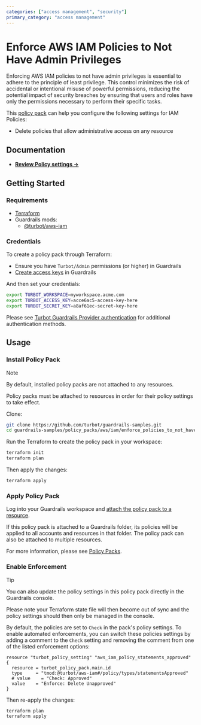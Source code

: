 ```yaml
---
categories: ["access management", "security"]
primary_category: "access management"
---
```


# Enforce AWS IAM Policies to Not Have Admin Privileges

Enforcing AWS IAM policies to not have admin privileges is essential to adhere to the principle of least privilege. This control minimizes the risk of accidental or intentional misuse of powerful permissions, reducing the potential impact of security breaches by ensuring that users and roles have only the permissions necessary to perform their specific tasks.

This [policy pack](https://turbot.com/guardrails/docs/concepts/resources/smart-folders) can help you configure the following settings for IAM Policies:

- Delete policies that allow administrative access on any resource

## Documentation

- **[Review Policy settings →](https://hub-guardrails-turbot-com-git-development-turbot.vercel.app/policy-packs/enforce_policies_to_not_have_admin_privileges/settings)**

## Getting Started

### Requirements

- [Terraform](https://developer.hashicorp.com/terraform/tutorials/aws-get-started/install-cli)
- Guardrails mods:
  - [@turbot/aws-iam](https://hub-guardrails-turbot-com-git-development-turbot.vercel.app/aws/mods/aws-iam)

### Credentials

To create a policy pack through Terraform:

- Ensure you have `Turbot/Admin` permissions (or higher) in Guardrails
- [Create access keys](https://turbot.com/guardrails/docs/guides/iam/access-keys#generate-a-new-guardrails-api-access-key) in Guardrails

And then set your credentials:

```sh
export TURBOT_WORKSPACE=myworkspace.acme.com
export TURBOT_ACCESS_KEY=acce6ac5-access-key-here
export TURBOT_SECRET_KEY=a8af61ec-secret-key-here
```

Please see [Turbot Guardrails Provider authentication](https://registry.terraform.io/providers/turbot/turbot/latest/docs#authentication) for additional authentication methods.

## Usage

### Install Policy Pack

> [!NOTE]
> By default, installed policy packs are not attached to any resources.
>
> Policy packs must be attached to resources in order for their policy settings to take effect.

Clone:

```sh
git clone https://github.com/turbot/guardrails-samples.git
cd guardrails-samples/policy_packs/aws/iam/enforce_policies_to_not_have_admin_privileges
```

Run the Terraform to create the policy pack in your workspace:

```sh
terraform init
terraform plan
```

Then apply the changes:

```sh
terraform apply
```

### Apply Policy Pack

Log into your Guardrails workspace and [attach the policy pack to a resource](https://turbot.com/guardrails/docs/guides/working-with-folders/smart#attach-a-smart-folder-to-a-resource).

If this policy pack is attached to a Guardrails folder, its policies will be applied to all accounts and resources in that folder. The policy pack can also be attached to multiple resources.

For more information, please see [Policy Packs](https://turbot.com/guardrails/docs/concepts/resources/smart-folders).

### Enable Enforcement

> [!TIP]
> You can also update the policy settings in this policy pack directly in the Guardrails console.
>
> Please note your Terraform state file will then become out of sync and the policy settings should then only be managed in the console.

By default, the policies are set to `Check` in the pack's policy settings. To enable automated enforcements, you can switch these policies settings by adding a comment to the `Check` setting and removing the comment from one of the listed enforcement options:

```hcl
resource "turbot_policy_setting" "aws_iam_policy_statements_approved" {
  resource = turbot_policy_pack.main.id
  type     = "tmod:@turbot/aws-iam#/policy/types/statementsApproved"
  # value    = "Check: Approved"
  value    = "Enforce: Delete Unapproved"
}
```

Then re-apply the changes:

```sh
terraform plan
terraform apply
```
